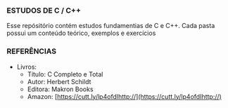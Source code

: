 ### ESTUDOS DE C / C++

Esse repósitório contém estudos fundamentias de C  e C++. Cada pasta possui um conteúdo teórico, exemplos e exercícios

### REFERÊNCIAS
- Livros:
	- Título: C Completo e Total
	- Autor: Herbert Schildt
	- Editora: Makron Books
	- Amazon: [https://cutt.ly/lp4ofdIhttp://](https://cutt.ly/lp4ofdIhttp://)
